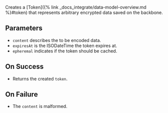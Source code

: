 Creates a [Token]({% link _docs_integrate/data-model-overview.md %}#token) that represents arbitrary encrypted data
saved on the backbone.

## Parameters

- `content` describes the to be encoded data.
- `expiresAt` is the ISODateTime the token expires at.
- `epheremal` indicates if the token should be cached.

## On Success

- Returns the created `token`.

## On Failure

- The `content` is malformed.
